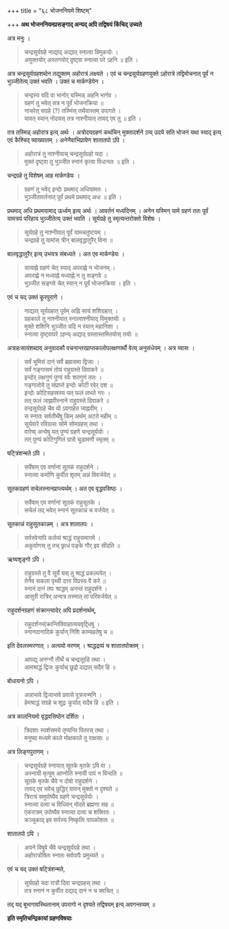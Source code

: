 +++
title = "६८ भोजननियमे शिष्टम्"

+++
**अथ भोजननियमप्रसङ्गाद् अन्यद् अपि तद्विषयं किंचिद् उच्यते**

अत्र मनुः ।

> चन्द्रसूर्यग्रहे नाद्याद् अद्यात् स्नात्वा विमुकयोः ।  
> अमुक्तयोर् अस्तगयोर् दृष्ट्वा स्नात्वा परे ऽहनि ॥ इति ।

अत्र चन्द्रसूर्यग्रहशब्देन तद्युक्तम् अहोरात्रं लक्ष्यते । एवं च चन्द्रसूर्यग्रहणयुक्ते ऽहोरात्रे तद्विमोचनात् पूर्वं न भुञ्जीतेत्य् उक्तं भवति । उक्तं च मार्कण्डेयेन ।

> चन्द्रस्य यदि वा भानोर् यस्मिन्न् अहनि भार्गव ।  
> ग्रहणं तु भवेत् तत्र न पूर्वं भोजनक्रिया ॥  
> नाचरेत् सग्रहे (?) तस्मिंस् तथैवास्तम् उपागते ।  
> यावत् स्यान् नोदयस् तत्र नाश्नीयात् तावद् एव तु ॥ इति ।

तत्र तस्मिन्न् अहोरात्र इत्य् अर्थः । अत्रोदयग्रहणं कथंचिन् मुक्तादर्शने ऽप्य् उदये सति भोजनं यथा स्याद् इत्य् एवं कैश्चिद् व्याख्यातम् । अनेनैवाभिप्रायेण शातातपो ऽपि ।

> अहोरात्रं तु नाश्नीयाच् चन्द्रसूर्यग्रहो यदा ।  
> मुक्तं दृष्ट्वा तु भुञ्जीत स्नानं कृत्वा विधानतः ॥ इति ।

चन्द्रग्रहे तु विशेषम् आह मार्कण्डेयः ।

> ग्रहणं तु भवेद् इन्दोः प्रथमाद् अधियामतः ।  
> भुञ्जीतावर्तनात् पूर्वं प्रथमे प्रथमाद् अधः ॥ इति ।

प्रथमाद् अधि प्रथमयामाद् ऊर्ध्वम् इत्य् अर्थः । आवर्तनं मध्यंदिनम् । अनेन यस्मिन् यामे ग्रहणं ततः पूर्वं यामत्रयं परिहाय भुञ्जीतेत्य् उक्तं भवति । सूर्यग्रहे तु स्मृत्यन्तरोक्तो विशेषः ।

> सूर्यग्रहे तु नाश्नीयात् पूर्वं यामचतुष्टयम् ।  
> चन्द्रग्रहे तु यामांस् त्रीन् बालवृद्धातुरैर् विना ॥

बालवृद्धातुरैर् इत्य् उभयत्र संबध्यते । अत एव मार्कण्डेयः ।

> सायाह्ने ग्रहणं चेत् स्याद् अपराह्णे न भोजनम् ।  
> अपराह्णे न मध्याह्ने मध्याह्ने न तु सङ्गवे ॥  
> भुञ्जीत सङ्गवे चेत् स्यान् न पूर्वं भोजनक्रिया । इति ।

एवं च यद् उक्तं कूरपुराणे ।

> नाद्यात् सूर्यग्रहात् पूर्वम् अह्नि सायं शशिग्रहात् ।  
> ग्रहकाले तु नाश्नीयात् स्नात्वाश्नीयाद् विमुक्तयोः ॥  
> मुक्ते शशिनि भुञ्जीत यदि न स्यान् महानिशा ।  
> स्नात्वा दृष्ट्वापरे ऽह्न्य् अद्याद् ग्रस्तास्तमितयोस् तयोः ॥

अत्राहःसायंशब्दाव् अनुवादकौ वचनान्तरप्राप्तकालोपलक्षणार्थौ वेत्य् अनुसंधेयम् । अत्र व्यासः ।

> सर्वं भूमिसं दानं सर्वे ब्रह्मसमा द्विजाः ।  
> सर्वं गङ्गासमं तोयं राहुग्रस्ते दिवाकरे ॥  
> इन्दोर् लक्षगुणं पुण्यं रवेः शतगुणं ततः ।  
> गङ्गातोये तु संप्राप्ते इन्दोः कोटी रवेर् दश ॥  
> इन्दोः कोटिसहस्रस्य यत् फलं लभते नरः ।  
> तत् फलं जाह्नवीस्नाने राहुग्रस्ते दिवाकरे ॥  
> दन्द्रसूर्यग्रहे चैव यो ऽवगाहेत जाह्नवीम् ।  
> स स्नातः सर्वतीर्थेषु किम् अर्थम् अटते महीम् ॥  
> सूर्यवारे रविग्रासः सोमे सोमग्रहस् तथा ।  
> वारेष्व् अन्येषु यत् पुण्यं ग्रहणे चन्द्रसूर्ययोः ।  
> तत् पुण्यं कोटिगुणितं ग्रासे चूडामणौ स्मृतम् ॥

षट्त्रिंशन्मते ऽपि ।

> सर्वेषाम् एव वर्णानां सूतकं राहुदर्शने ।  
> स्नात्वा कर्माणि कुर्वीत शृतम् अन्नं विवर्जयेत् ॥

सूतकग्रहणं सचेलस्नानप्राप्त्यर्थम् । अत एव वृद्धवसिष्ठः ।

> सर्वेषाम् एव वर्णानां सूतकं राहुसूतके ।  
> सचेलं तद् भवेत् स्नानं सूतकान्नं च वर्जयेत् ॥

सूतकान्नं राहुसूतकान्नम् । अत्र शातातपः ।

> सर्वस्वेनापि कर्तव्यं श्राद्धं राहुसमागमे ।  
> अकुर्वाणस् तु तच् छ्राधं पङ्के गौर् इव सीदति ॥

ऋष्यशृङ्गो ऽपि ।

> राहुग्रस्ते तु वै सूर्ये यस् तु श्राद्धं प्रकल्पयेत् । \
> तेनैव सकला पृथ्वी दत्ता विप्रस्य वै करे ॥  
> स्नानं दानं तपः श्राद्धम् अनन्तं राहुदर्शने ।  
> आसुरी रात्रिर् अन्यत्र तस्मात् तां परिवर्जयेत् ॥

राहुदर्शनग्रहणं संक्रान्त्यादेर् अपि प्रदर्शनार्थम्,

> राहुदर्शनस्ंक्रान्तिविवाहात्ययवृद्द्धिषु ।  
> स्नानदानादिकं कुर्यान् निशि काम्यव्रतेषु च ॥

इति देवलस्मरणात् । अत्ययो मरणम् । श्राद्धद्रव्यं च शातातपोक्तम् ।

> आपद्य् अनग्नौ तीर्थे च चन्द्रसूर्ग्रहे तथा ।  
> आमश्राद्धं द्विजः कुर्याच् छूद्रो दद्यात् सदैव हि ॥

बोधायनो ऽपि ।

> अन्नाभावे द्विजाभावे प्रवासे पुत्रजन्मनि ।  
> हेमश्राद्धं सग्रहे च शूद्रः कुर्यात् सदैव हि ॥ इति ।

अत्र कालनियमो वृद्धवसिष्ठेन दर्शितः ।

> त्रिदशाः स्पर्शसमये तृप्यन्ति पितरस् तथा ।  
> मनुष्या मध्यमे काले मोक्षकाले तु राक्षसाः ॥

अत्र लिङ्गपुराणम् ।

> चन्द्रसूर्यग्रहे स्नायात् सूतके मृतके ऽपि वा ।  
> अस्नायी मृत्युम् आप्नोति स्नायी पापं न विन्दति ॥  
> सूतके मृतके चैवे न दोषो राहुदर्शने ।  
> तावद् एव भवेच् छुद्धिर् यावन् मुक्तो न दृश्यते ॥  
> त्रिरात्रं समुपोष्यैव ग्रहणे चन्द्रसूर्ययोः ।  
> स्नात्वा दत्वा च विधिवन् मोदते ब्रह्मणा सह ॥  
> एकरात्रम् उपोष्यैव स्नात्वा दत्वा च शक्तितः ।  
> कञ्चुकाद् इव सर्पस्य निष्कृतिः पापकोशतः ॥

शातातपो ऽपि ।

> अयने विषुवे चैवे चन्द्रसूर्यग्रहे तथा ।  
> अहोरात्रोषितः स्नातः सर्वपापैः प्रमुच्यते ॥

एवं च यद् उक्तं षट्त्रिंशन्मते,

> सूर्यग्रहो यदा रात्रौ दिवा चन्द्रग्रहस् तथा ।  
> तत्र स्नानं न कुर्वीत दद्याद् दानं न च क्वचित् ॥

तद् यद् बूभागावस्थितानाम् उपरागो न दृश्यते तद्विषयम् इत्य् अवगन्तव्यम् ॥

**इति स्मृतिचन्द्रिकायां ग्रहणविषयाः**
